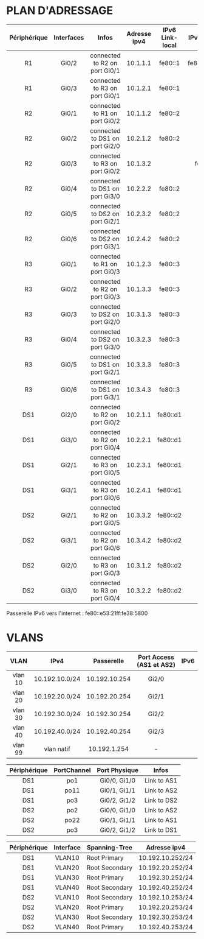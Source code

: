 # PLAN D'ADRESSAGE
| Périphérique  |Interfaces  |Infos  | Adresse ipv4  | IPv6 Link-local | IPv6 privée | IPv6 publique |
|:---:|:-----:|:-----:|:----:|:----:|:----:|:----:|
R1 | Gi0/2 | connected to R2 on port Gi0/1 | 10.1.1.1 | fe80::1 | fe80::cafe:3 | 2001:470:c814:3001::1 |
R1 | Gi0/3 | connected to R3 on port Gi0/1 | 10.1.2.1 | fe80::1 | | 2001:470:c814:3001::1 |  
R2 | Gi0/1 | connected to R1 on port Gi0/2 | 10.1.1.2 | fe80::2 | | 2001:470:c814:3002::2 | 
R2 | Gi0/2 | connected to DS1 on port Gi2/0 | 10.2.1.2 | fe80::2 | | 2001:470:c814:3002::2 | 
R2 | Gi0/3 | connected to R3 on port Gi0/2 | 10.1.3.2| | fe80::2 | | 2001:470:c814:3002::2 | 
R2 | Gi0/4 | connected to DS1 on port Gi3/0 | 10.2.2.2 | fe80::2 | | 2001:470:c814:3002::2 | 
R2 | Gi0/5 | connected to DS2 on port Gi2/1 | 10.2.3.2 | fe80::2 | | 2001:470:c814:3002::2 | 
R2 | Gi0/6 | connected to DS2 on port Gi3/1 | 10.2.4.2 | fe80::2 | | 2001:470:c814:3002::2 | 
R3 | Gi0/1 | connected to R1 on port Gi0/3 | 10.1.2.3 | fe80::3 | | 2001:470:c814:3003::3 | 
R3 | Gi0/2 | connected to R2 on port Gi0/3 | 10.1.3.3 | fe80::3 | | 2001:470:c814:3003::3 | 
R3 | Gi0/3 | connected to DS2 on port Gi2/0 | 10.3.1.3 | fe80::3 | | 2001:470:c814:3003::3 | 
R3 | Gi0/4 | connected to DS2 on port Gi3/0 | 10.3.2.3 | fe80::3 | | 2001:470:c814:3003::3 | 
R3 | Gi0/5 | connected to DS1 on port Gi2/1 | 10.3.3.3 | fe80::3 | | 2001:470:c814:3003::3 | 
R3 | Gi0/6 | connected to DS1 on port Gi3/1 | 10.3.4.3 | fe80::3 | | 2001:470:c814:3003::3 | 
DS1 | Gi2/0 | connected to R2 on port Gi0/2 | 10.2.1.1 | fe80::d1 | |  | 
DS1 | Gi3/0 | connected to R2 on port Gi0/4 | 10.2.2.1 | fe80::d1 | | | 
DS1 | Gi2/1 | connected to R3 on port Gi0/5 | 10.2.3.1 | fe80::d1 | | | 
DS1 | Gi3/1 | connected to R3 on port Gi0/6 | 10.2.4.1 | fe80::d1 | | | 
DS2 | Gi2/1 | connected to R2 on port Gi0/5 | 10.3.3.2 | fe80::d2 | | | 
DS2 | Gi3/1 | connected to R2 on port Gi0/6 | 10.3.4.2 | fe80::d2 | | | 
DS2 | Gi2/0 | connected to R3 on port Gi0/3 | 10.3.1.2 | fe80::d2 | | | 
DS2 | Gi3/0 | connected to R3 on port Gi0/4 | 10.3.2.2 | fe80::d2 | | | 

Passerelle IPv6 vers l'internet : fe80::e53:21ff:fe38:5800

# VLANS
VLAN | IPv4 | Passerelle | Port Access (AS1 et AS2) | IPv6 |
|:---:|:-----:|:----:|:----:|:----:|
| vlan 10 | 10.192.10.0/24 | 10.192.10.254 | Gi2/0 |
| vlan 20 | 10.192.20.0/24 | 10.192.20.254 | Gi2/1 |
| vlan 30 | 10.192.30.0/24 | 10.192.30.254 | Gi2/2 |
| vlan 40 | 10.192.40.0/24 | 10.192.40.254 | Gi2/3 |
| vlan 99 | vlan natif | 10.192.1.254 | - | 

| Périphérique  | PortChannel | Port Physique |  Infos
|:---:|:-----:|:----:|:----:|
DS1 | po1 | Gi0/0, Gi1/0 | Link to AS1 |
DS1 | po11 | Gi0/1, Gi1/1 | Link to AS2 |
DS1 | po3 | Gi0/2, Gi1/2 | Link to DS2 | 
DS2 | po2 | Gi0/0, Gi1/0 | Link to AS2 |
DS2 | po22 | Gi0/1, Gi1/1 | Link to AS1 |
DS2 | po3 | Gi0/2, Gi1/2  | Link to DS1 |

| Périphérique  | Interface | Spanning-Tree |  Adresse ipv4
|:---:|:-----:|----|:----:|
DS1 | VLAN10 | Root Primary | 10.192.10.252/24 | 
DS1 | VLAN20 | Root Secondary | 10.192.20.252/24 |  
DS1 | VLAN30 | Root Primary | 10.192.30.252/24 | 
DS1 | VLAN40 | Root Secondary | 10.192.40.252/24 | 
DS2 | VLAN10 | Root Secondary | 10.192.10.253/24 | 
DS2 | VLAN20 | Root Primary | 10.192.20.253/24 | 
DS2 | VLAN30 | Root Secondary | 10.192.30.253/24 | 
DS2 | VLAN40 | Root Primary | 10.192.40.253/24 | 
